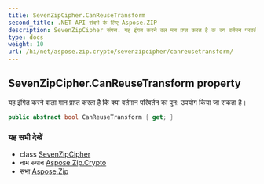 ```yaml
---
title: SevenZipCipher.CanReuseTransform
second_title: .NET API संदर्भ के लिए Aspose.ZIP
description: SevenZipCipher संपत्त. यह इंगत करने वल मन प्रप्त करत है क क्य वर्तमन परवर्तन क पुन उपयग कय ज सकत है
type: docs
weight: 10
url: /hi/net/aspose.zip.crypto/sevenzipcipher/canreusetransform/
---
```

## SevenZipCipher.CanReuseTransform property

यह इंगित करने वाला मान प्राप्त करता है कि क्या वर्तमान परिवर्तन का पुन: उपयोग किया जा सकता है।

```csharp
public abstract bool CanReuseTransform { get; }
```

### यह सभी देखें

* class [SevenZipCipher](../)
* नाम स्थान [Aspose.Zip.Crypto](../../sevenzipcipher/)
* सभा [Aspose.Zip](../../../)


